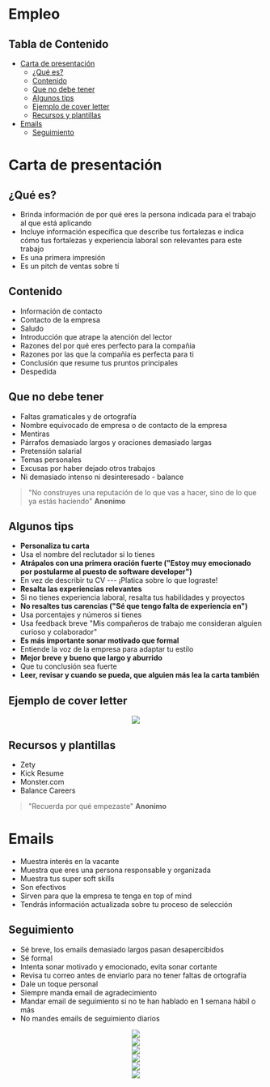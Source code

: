 # Empleo <!-- omit in toc -->

## Tabla de Contenido<!-- omit in toc -->
- [Carta de presentación](#carta-de-presentación)
  - [¿Qué es?](#qué-es)
  - [Contenido](#contenido)
  - [Que no debe tener](#que-no-debe-tener)
  - [Algunos tips](#algunos-tips)
  - [Ejemplo de cover letter](#ejemplo-de-cover-letter)
  - [Recursos y plantillas](#recursos-y-plantillas)
- [Emails](#emails)
  - [Seguimiento](#seguimiento)

# Carta de presentación

## ¿Qué es?

* Brinda información de por qué eres la persona indicada para el trabajo al que está aplicando
* Incluye información específica que describe tus fortalezas e indica cómo tus fortalezas y experiencia laboral son relevantes para este trabajo
* Es una primera impresión
* Es un pitch de ventas sobre tí

## Contenido
* Información de contacto
* Contacto de la empresa
* Saludo
* Introducción que atrape la atención del lector
* Razones del por qué eres perfecto para la compañia
* Razones por las que la compañia es perfecta para ti
* Conclusión que resume tus pruntos principales
* Despedida

## Que no debe tener
* Faltas gramaticales y de ortografía
* Nombre equivocado de empresa o de contacto de la empresa
* Mentiras
* Párrafos demasiado largos y oraciones demasiado largas
* Pretensión salarial
* Temas personales
* Excusas por haber dejado otros trabajos
* Ni demasiado intenso ni desinteresado - balance

> "No construyes una reputación de lo que vas a hacer, sino de lo que ya estás haciendo" **Anonimo**

## Algunos tips

* **Personaliza tu carta**
* Usa el nombre del reclutador si lo tienes
* **Atrápalos con una primera oración fuerte ("Estoy muy emocionado por postularme al puesto de software developer")**
* En vez de describir tu CV --- ¡Platica sobre lo que lograste!
* **Resalta las experiencias relevantes**
* Si no tienes experiencia laboral, resalta tus habilidades y proyectos
* **No resaltes tus carencias ("Sé que tengo falta de experiencia en")**
* Usa porcentajes y números si tienes
* Usa feedback breve "Mis compañeros de trabajo me consideran alguien curioso y colaborador"
* **Es más importante sonar motivado que formal**
* Entiende la voz de la empresa para adaptar tu estilo
* **Mejor breve y bueno que largo y aburrido**
* Que tu conclusión sea fuerte
* **Leer, revisar y cuando se pueda, que alguien más lea la carta también**

## Ejemplo de cover letter

<div align="center">
  <img src="img/1.png">
</div>

## Recursos y plantillas
* Zety
* Kick Resume
* Monster.com
* Balance Careers

> "Recuerda por qué empezaste" **Anonimo**

# Emails

* Muestra interés en la vacante
* Muestra que eres una persona responsable y organizada
* Muestra tus super soft skills
* Son efectivos
* Sirven para que la empresa te tenga en top of mind
* Tendrás información actualizada sobre tu proceso de selección

## Seguimiento
* Sé breve, los emails demasiado largos pasan desapercibidos
* Sé formal
* Intenta sonar motivado y emocionado, evita sonar cortante
* Revisa tu correo antes de enviarlo para no tener faltas de ortografía
* Dale un toque personal
* Siempre manda email de agradecimiento
* Mandar email de seguimiento si no te han hablado en 1 semana hábil o más
* No mandes emails de seguimiento diarios

<div align="center">
  <img src="img/2.png">
</div>

<div align="center">
  <img src="img/3.png">
</div>

<div align="center">
  <img src="img/4.png">
</div>

<div align="center">
  <img src="img/6.png">
</div>

<div align="center">
  <img src="img/5.png">
</div>

<div align="center">
  <img src="img/7.png">
</div>